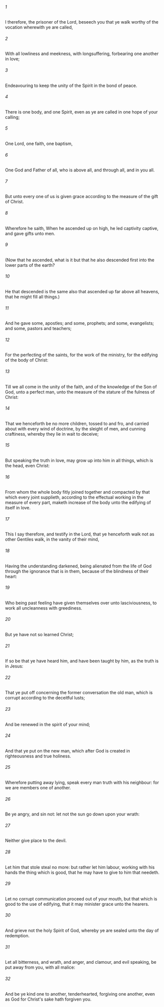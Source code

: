 ###### 1
I therefore, the prisoner of the Lord, beseech you that ye walk worthy of the vocation wherewith ye are called,

###### 2
With all lowliness and meekness, with longsuffering, forbearing one another in love;

###### 3
Endeavouring to keep the unity of the Spirit in the bond of peace.

###### 4
There is one body, and one Spirit, even as ye are called in one hope of your calling;

###### 5
One Lord, one faith, one baptism,

###### 6
One God and Father of all, who is above all, and through all, and in you all.

###### 7
But unto every one of us is given grace according to the measure of the gift of Christ.

###### 8
Wherefore he saith, When he ascended up on high, he led captivity captive, and gave gifts unto men.

###### 9
(Now that he ascended, what is it but that he also descended first into the lower parts of the earth?

###### 10
He that descended is the same also that ascended up far above all heavens, that he might fill all things.)

###### 11
And he gave some, apostles; and some, prophets; and some, evangelists; and some, pastors and teachers;

###### 12
For the perfecting of the saints, for the work of the ministry, for the edifying of the body of Christ:

###### 13
Till we all come in the unity of the faith, and of the knowledge of the Son of God, unto a perfect man, unto the measure of the stature of the fulness of Christ:

###### 14
That we henceforth be no more children, tossed to and fro, and carried about with every wind of doctrine, by the sleight of men, and cunning craftiness, whereby they lie in wait to deceive;

###### 15
But speaking the truth in love, may grow up into him in all things, which is the head, even Christ:

###### 16
From whom the whole body fitly joined together and compacted by that which every joint supplieth, according to the effectual working in the measure of every part, maketh increase of the body unto the edifying of itself in love.

###### 17
This I say therefore, and testify in the Lord, that ye henceforth walk not as other Gentiles walk, in the vanity of their mind,

###### 18
Having the understanding darkened, being alienated from the life of God through the ignorance that is in them, because of the blindness of their heart:

###### 19
Who being past feeling have given themselves over unto lasciviousness, to work all uncleanness with greediness.

###### 20
But ye have not so learned Christ;

###### 21
If so be that ye have heard him, and have been taught by him, as the truth is in Jesus:

###### 22
That ye put off concerning the former conversation the old man, which is corrupt according to the deceitful lusts;

###### 23
And be renewed in the spirit of your mind;

###### 24
And that ye put on the new man, which after God is created in righteousness and true holiness.

###### 25
Wherefore putting away lying, speak every man truth with his neighbour: for we are members one of another.

###### 26
Be ye angry, and sin not: let not the sun go down upon your wrath:

###### 27
Neither give place to the devil.

###### 28
Let him that stole steal no more: but rather let him labour, working with his hands the thing which is good, that he may have to give to him that needeth.

###### 29
Let no corrupt communication proceed out of your mouth, but that which is good to the use of edifying, that it may minister grace unto the hearers.

###### 30
And grieve not the holy Spirit of God, whereby ye are sealed unto the day of redemption.

###### 31
Let all bitterness, and wrath, and anger, and clamour, and evil speaking, be put away from you, with all malice:

###### 32
And be ye kind one to another, tenderhearted, forgiving one another, even as God for Christ's sake hath forgiven you.

